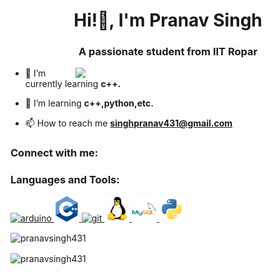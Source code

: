 
<h1 align="center">Hi!👋, I'm Pranav Singh</h1>
<h3 align="center">A passionate student from IIT Ropar</h3>
<img align="right"width="400"src="https://media.tenor.com/lUz4kjz72FUAAAAd/yatora-yaguchi-yaguchi-yatora.gif">

- 🔭 I’m currently learning **c++.**

- 🌱 I’m learning **c++,python,etc.**

- 📫 How to reach me **singhpranav431@gmail.com**

<h3 align="left">Connect with me:</h3>
<p align="left">
</p>

<h3 align="left">Languages and Tools:</h3>
<p align="left"> <a href="https://www.arduino.cc/" target="_blank" rel="noreferrer"> <img src="https://cdn.worldvectorlogo.com/logos/arduino-1.svg" alt="arduino" width="40" height="40"/> </a> <a href="https://www.w3schools.com/cpp/" target="_blank" rel="noreferrer"> <img src="https://raw.githubusercontent.com/devicons/devicon/master/icons/cplusplus/cplusplus-original.svg" alt="cplusplus" width="40" height="40"/> </a> <a href="https://git-scm.com/" target="_blank" rel="noreferrer"> <img src="https://www.vectorlogo.zone/logos/git-scm/git-scm-icon.svg" alt="git" width="40" height="40"/> </a> <a href="https://www.linux.org/" target="_blank" rel="noreferrer"> <img src="https://raw.githubusercontent.com/devicons/devicon/master/icons/linux/linux-original.svg" alt="linux" width="40" height="40"/> </a> <a href="https://www.mysql.com/" target="_blank" rel="noreferrer"> <img src="https://raw.githubusercontent.com/devicons/devicon/master/icons/mysql/mysql-original-wordmark.svg" alt="mysql" width="40" height="40"/> </a> <a href="https://www.python.org" target="_blank" rel="noreferrer"> <img src="https://raw.githubusercontent.com/devicons/devicon/master/icons/python/python-original.svg" alt="python" width="40" height="40"/> </a> </p>

<p><img align="center" src="https://github-readme-stats.vercel.app/api/top-langs?username=pranavsingh431&show_icons=true&locale=en&layout=compact" alt="pranavsingh431" /></p>

<p><img align="center" src="https://github-readme-streak-stats.herokuapp.com/?user=pranavsingh431&" alt="pranavsingh431" /></p>

<!---
Pranavsingh431/Pranavsingh431 is a ✨ special ✨ repository because its `README.md` (this file) appears on your GitHub profile.
You can click the Preview link to take a look at your changes.
--->
